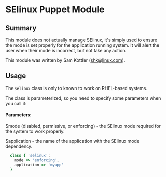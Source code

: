 # SElinux Puppet Module

## Summary
This module does not actually manage SElinux, it's simply used to ensure the mode is set properly for the application running system. It will alert the user when their mode is incorrect, but not take any action.

This module was written by Sam Kottler (shk@linux.com).

## Usage
The `selinux` class is only to known to work on RHEL-based systems.

The class is parameterized, so you need to specify some parameters when
you call it:

#### Parameters:

$mode (disabled, permissive, or enforcing) - the SElinux mode required
for the system to work properly.

$application - the name of the application with the SElinux mode
dependency.

``` ruby
  class { 'selinux':
    mode => 'enforcing',
    application => 'myapp'
  }
```
